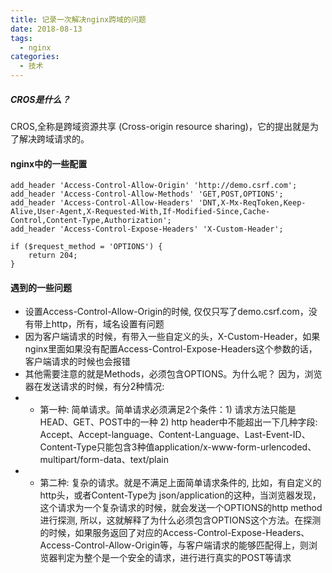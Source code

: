 ```yaml
---
title: 记录一次解决nginx跨域的问题 
date: 2018-08-13
tags:
  - nginx 
categories:
  - 技术
---
```


##### CROS是什么？ 
CROS,全称是跨域资源共享 (Cross-origin resource sharing)，它的提出就是为了解决跨域请求的。

#### nginx中的一些配置
```
add_header 'Access-Control-Allow-Origin' 'http://demo.csrf.com';
add_header 'Access-Control-Allow-Methods' 'GET,POST,OPTIONS';
add_header 'Access-Control-Allow-Headers' 'DNT,X-Mx-ReqToken,Keep-Alive,User-Agent,X-Requested-With,If-Modified-Since,Cache-Control,Content-Type,Authorization';
add_header 'Access-Control-Expose-Headers' 'X-Custom-Header';

if ($request_method = 'OPTIONS') {
    return 204;
}
```

#### 遇到的一些问题
- 设置Access-Control-Allow-Origin的时候, 仅仅只写了demo.csrf.com，没有带上http，所有，域名设置有问题
- 因为客户端请求的时候，有带入一些自定义的头，X-Custom-Header，如果nginx里面如果没有配置Access-Control-Expose-Headers这个参数的话，客户端请求的时候也会报错
- 其他需要注意的就是Methods，必须包含OPTIONS。为什么呢？ 因为，浏览器在发送请求的时候，有分2种情况: 
- - 第一种: 简单请求。简单请求必须满足2个条件：1) 请求方法只能是HEAD、GET、POST中的一种 2) http header中不能超出一下几种字段: Accept、Accept-language、Content-Language、Last-Event-ID、Content-Type只能包含3种值application/x-www-form-urlencoded、multipart/form-data、text/plain
- - 第二种: 复杂的请求。就是不满足上面简单请求条件的, 比如，有自定义的http头，或者Content-Type为 json/application的这种，当浏览器发现，这个请求为一个复杂请求的时候，就会发送一个OPTIONS的http method进行探测, 所以，这就解释了为什么必须包含OPTIONS这个方法。在探测的时候，如果服务返回了对应的Access-Control-Expose-Headers、Access-Control-Allow-Origin等，与客户端请求的能够匹配得上，则浏览器判定为整个是一个安全的请求，进行进行真实的POST等请求

